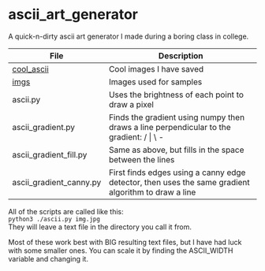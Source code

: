 # ascii_art_generator

A quick-n-dirty ascii art generator I made during a boring class in college.

| File                      | Description   |
|---------------------------|---------------|
| [cool_ascii](cool_ascii)  | Cool images I have saved |
| [imgs](imgs)              | Images used for samples  |
| ascii.py                  | Uses the brightness of each point to draw a pixel |
| ascii_gradient.py         | Finds the gradient using numpy then draws a line perpendicular to the gradient: / \| \\ - |
| ascii_gradient_fill.py    | Same as above, but fills in the space between the lines |
| ascii_gradient_canny.py   | First finds edges using a canny edge detector, then uses the same gradient algorithm to draw a line |

All of the scripts are called like this:\
`python3 ./ascii.py img.jpg`\
They will leave a text file in the directory you call it from.

Most of these work best with BIG resulting text files, but I have had luck with some smaller ones.
You can scale it by finding the ASCII_WIDTH variable and changing it.
